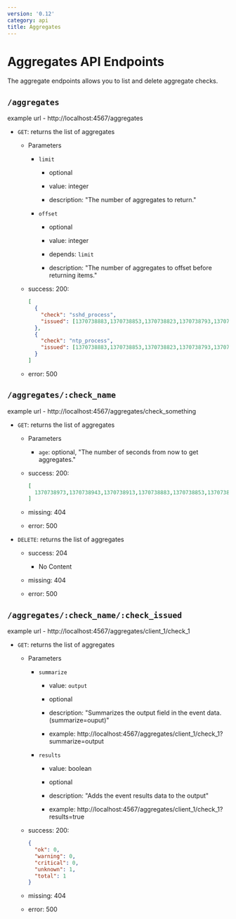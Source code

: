 ```yaml
---
version: '0.12'
category: api
title: Aggregates
---
```


# Aggregates API Endpoints

The aggregate endpoints allows you to list and delete aggregate checks.

## `/aggregates`

  example url - http://localhost:4567/aggregates

* `GET`: returns the list of aggregates

  - Parameters
    
    - `limit`

      - optional

      - value: integer

      - description: "The number of aggregates to return."

    - `offset` 

      - optional

      - value: integer

      - depends: `limit`

      - description: "The number of aggregates to offset before returning items."

  - success: 200:

      ``` json
      [
        {
          "check": "sshd_process",
          "issued": [1370738883,1370738853,1370738823,1370738793,1370738763,1370738733,1370738703,1370738673]
        },
        {
          "check": "ntp_process",
          "issued": [1370738883,1370738853,1370738823,1370738793,1370738763,1370738733,1370738703,1370738673]
        }
      ]
      ```

  - error: 500

## `/aggregates/:check_name`

example url - http://localhost:4567/aggregates/check_something

* `GET`: returns the list of aggregates

  - Parameters
    - `age`: optional, "The number of seconds from now to get aggregates."

  - success: 200:

      ``` json
      [
        1370738973,1370738943,1370738913,1370738883,1370738853,1370738823,1370738793,1370738763,1370738733
      ]
      ```

  - missing: 404

  - error: 500

* `DELETE`: returns the list of aggregates

  - success: 204
    - No Content

  - missing: 404

  - error: 500

## `/aggregates/:check_name/:check_issued`

example url - http://localhost:4567/aggregates/client_1/check_1

* `GET`: returns the list of aggregates

  - Parameters
    
    - `summarize`
    
      - value: `output`
    
      - optional

      - description: "Summarizes the output field in the event data. (summarize=ouput)"

      - example:  http://localhost:4567/aggregates/client_1/check_1?summarize=output
    
    - `results`

      - value: boolean

      - optional

      - description: "Adds the event results data to the output"

      - example:  http://localhost:4567/aggregates/client_1/check_1?results=true

  - success: 200:

      ``` json
      {
        "ok": 0,
        "warning": 0,
        "critical": 0,
        "unknown": 1,
        "total": 1
      }
      ```

  - missing: 404

  - error: 500
